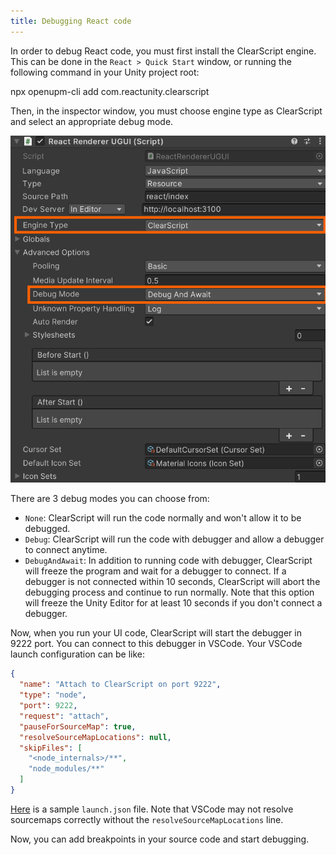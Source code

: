 ```yaml
---
title: Debugging React code
---
```


In order to debug React code, you must first install the ClearScript engine. This can be done in the `React > Quick Start` window, or running the following command in your Unity project root:

<TerminalBlock>

npx openupm-cli add com.reactunity.clearscript

</TerminalBlock>

Then, in the inspector window, you must choose engine type as ClearScript and select an appropriate debug mode.

![Debug image](/images/docs/debug.png)

There are 3 debug modes you can choose from:

- `None`: ClearScript will run the code normally and won't allow it to be debugged.
- `Debug`: ClearScript will run the code with debugger and allow a debugger to connect anytime.
- `DebugAndAwait`: In addition to running code with debugger, ClearScript will freeze the program and wait for a debugger to connect. If a debugger is not connected within 10 seconds, ClearScript will abort the debugging process and continue to run normally. Note that this option will freeze the Unity Editor for at least 10 seconds if you don't connect a debugger.

Now, when you run your UI code, ClearScript will start the debugger in 9222 port. You can connect to this debugger in VSCode. Your VSCode launch configuration can be like:

```json
{
  "name": "Attach to ClearScript on port 9222",
  "type": "node",
  "port": 9222,
  "request": "attach",
  "pauseForSourceMap": true,
  "resolveSourceMapLocations": null,
  "skipFiles": [
    "<node_internals>/**",
    "node_modules/**"
  ]
}
```

[Here](https://github.com/ReactUnity/full-sample/blob/main/react/.vscode/launch.json#L6) is a sample `launch.json` file. Note that VSCode may not resolve sourcemaps correctly without the `resolveSourceMapLocations` line.

Now, you can add breakpoints in your source code and start debugging.
